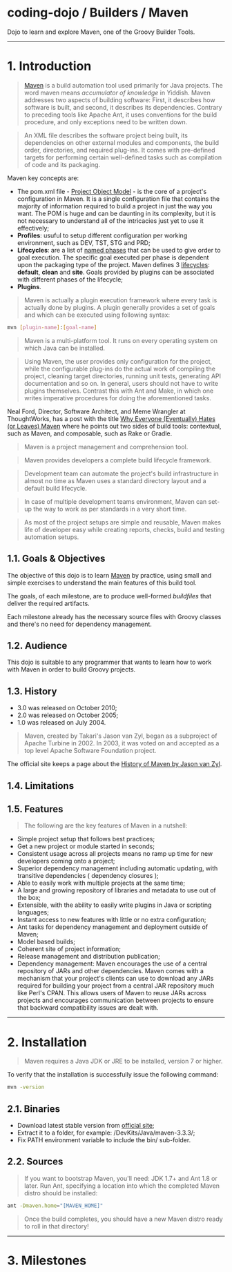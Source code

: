 coding-dojo / Builders / Maven
==============================

Dojo to learn and explore Maven, one of the Groovy Builder Tools.

----

# 1. Introduction

> [Maven](http://en.wikipedia.org/wiki/Maven) is a build automation tool used primarily for Java projects. The word maven means _accumulator of knowledge_ in Yiddish. Maven addresses two aspects of building software: First, it describes how software is built, and second, it describes its dependencies. Contrary to preceding tools like Apache Ant, it uses conventions for the build procedure, and only exceptions need to be written down.

> An XML file describes the software project being built, its dependencies on other external modules and components, the build order, directories, and required plug-ins. It comes with pre-defined targets for performing certain well-defined tasks such as compilation of code and its packaging.

Maven key concepts are:
- The pom.xml file - [Project Object Model](http://maven.apache.org/guides/introduction/introduction-to-the-pom.html) - is the core of a project's configuration in Maven. It is a single configuration file that contains the majority of information required to build a project in just the way you want. The POM is huge and can be daunting in its complexity, but it is not necessary to understand all of the intricacies just yet to use it effectively;
- **Profiles**: usuful to setup different configuration per working environment, such as DEV, TST, STG and PRD;
- **Lifecycles**: are a list of [named phases](http://maven.apache.org/guides/introduction/introduction-to-the-lifecycle.html) that can be used to give order to goal execution. The specific goal executed per phase is dependent upon the packaging type of the project. Maven defines 3 [lifecycles](http://maven.apache.org/ref/3.3.3//maven-core/lifecycles.html): **default**, **clean** and **site**. Goals provided by plugins can be associated with different phases of the lifecycle;
- **Plugins**.

> Maven is actually a plugin execution framework where every task is actually done by plugins. A plugin generally provides a set of goals and which can be executed using following syntax:

```bash
mvn [plugin-name]:[goal-name]
```

> Maven is a multi-platform tool. It runs on every operating system on which Java can be installed.

> Using Maven, the user provides only configuration for the project, while the configurable plug-ins do the actual work of compiling the project, cleaning target directories, running unit tests, generating API documentation and so on. In general, users should not have to write plugins themselves. Contrast this with Ant and Make, in which one writes imperative procedures for doing the aforementioned tasks.

Neal Ford, Director, Software Architect, and Meme Wrangler at ThoughtWorks, has a post with the title [Why Everyone (Eventually) Hates (or Leaves) Maven](http://nealford.com/memeagora/2013/01/22/why_everyone_eventually_hates_maven.html) where he points out two sides of build tools: contextual, such as Maven, and composable, such as Rake or Gradle.

> Maven is a project management and comprehension tool.

> Maven provides developers a complete build lifecycle framework.

> Development team can automate the project's build infrastructure in almost no time as Maven uses a standard directory layout and a default build lifecycle.

> In case of multiple development teams environment, Maven can set-up the way to work as per standards in a very short time.

> As most of the project setups are simple and reusable, Maven makes life of developer easy while creating reports, checks, build and testing automation setups.

## 1.1. Goals & Objectives

The objective of this dojo is to learn [Maven](https://maven.apache.org/) by practice, using small and simple exercises to understand the main features of this build tool.

The goals, of each milestone, are to produce well-formed _buildfiles_ that deliver the required artifacts.

Each milestone already has the necessary source files with Groovy classes and there's no need for dependency management.

## 1.2. Audience

This dojo is suitable to any programmer that wants to learn how to work with Maven in order to build Groovy projects.

## 1.3. History

- 3.0 was released on October 2010;
- 2.0 was released on October 2005;
- 1.0 was released on July 2004.

> Maven, created by Takari's Jason van Zyl, began as a subproject of Apache Turbine in 2002. In 2003, it was voted on and accepted as a top level Apache Software Foundation project.

The official site keeps a page about the [History of Maven by Jason van Zyl](http://maven.apache.org/background/history-of-maven.html).

## 1.4. Limitations

## 1.5. Features

> The following are the key features of Maven in a nutshell:
- Simple project setup that follows best practices;
- Get a new project or module started in seconds;
- Consistent usage across all projects means no ramp up time for new developers coming onto a project;
- Superior dependency management including automatic updating, with transitive dependencies ( dependency closures );
- Able to easily work with multiple projects at the same time;
- A large and growing repository of libraries and metadata to use out of the box;
- Extensible, with the ability to easily write plugins in Java or scripting languages;
- Instant access to new features with little or no extra configuration;
- Ant tasks for dependency management and deployment outside of Maven;
- Model based builds;
- Coherent site of project information;
- Release management and distribution publication;
- Dependency management: Maven encourages the use of a central repository of JARs and other dependencies. Maven comes with a mechanism that your project's clients can use to download any JARs required for building your project from a central JAR repository much like Perl's CPAN. This allows users of Maven to reuse JARs across projects and encourages communication between projects to ensure that backward compatibility issues are dealt with.

----

# 2. Installation

> Maven requires a Java JDK or JRE to be installed, version 7 or higher.

To verify that the installation is successfully issue the following command:

```bash
mvn -version
```

## 2.1. Binaries

- Download latest stable version from [official site](https://maven.apache.org/download.cgi);
- Extract it to a folder, for example: /DevKits/Java/maven-3.3.3/;
- Fix PATH environment variable to include the bin/ sub-folder.

## 2.2. Sources

> If you want to bootstrap Maven, you'll need: JDK 1.7+ and Ant 1.8 or later. Run Ant, specifying a location into which the completed Maven distro should be installed:

```bash
ant -Dmaven.home="[MAVEN_HOME]"
```

> Once the build completes, you should have a new Maven distro ready to roll in that directory!

----

# 3. Milestones
